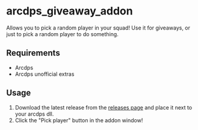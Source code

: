 # arcdps_giveaway_addon

Allows you to pick a random player in your squad! Use it for giveaways, or just to pick a random player to do something.

## Requirements
- Arcdps
- Arcdps unofficial extras

## Usage

1. Download the latest release from the [releases page](https://github.com/Seres67/arcdps_giveaway_addon/releases) and place it next to your arcdps dll.
2. Click the "Pick player" button in the addon window!